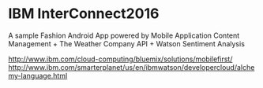 # IBM InterConnect2016

A sample Fashion Android App powered by Mobile Application Content Management + The Weather Company API + Watson Sentiment Analysis 

http://www.ibm.com/cloud-computing/bluemix/solutions/mobilefirst/
http://www.ibm.com/smarterplanet/us/en/ibmwatson/developercloud/alchemy-language.html

